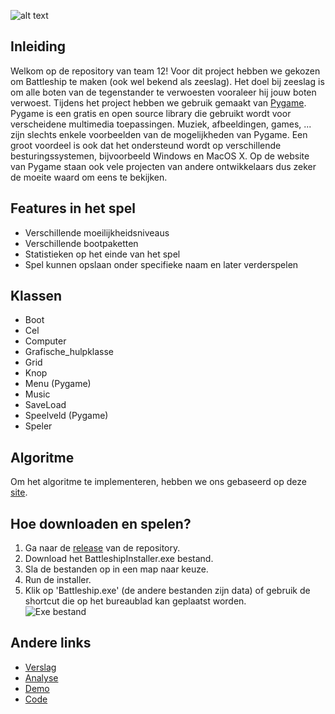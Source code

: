 ![alt text](https://github.ugent.be/projectpython18/team-12/blob/master/klassen/img/logo2.png "Battleship")  
  
  
## Inleiding  
Welkom op de repository van team 12! Voor dit project hebben we gekozen om Battleship te maken (ook wel bekend als zeeslag). 
Het doel bij zeeslag is om alle boten van de tegenstander te verwoesten vooraleer hij jouw boten verwoest.
Tijdens het project hebben we gebruik gemaakt van [Pygame](https://www.pygame.org/news). Pygame is een gratis en open source
library die gebruikt wordt voor verscheidene multimedia toepassingen. Muziek, afbeeldingen, games, ... zijn slechts
enkele voorbeelden van de mogelijkheden van Pygame. Een groot voordeel is ook dat het ondersteund wordt op verschillende
besturingssystemen, bijvoorbeeld Windows en MacOS X. Op de website van Pygame staan ook vele projecten van andere ontwikkelaars
dus zeker de moeite waard om eens te bekijken.

## Features in het spel
* Verschillende moeilijkheidsniveaus
* Verschillende bootpaketten
* Statistieken op het einde van het spel
* Spel kunnen opslaan onder specifieke naam en later verderspelen

## Klassen
* Boot
* Cel  
* Computer
* Grafische_hulpklasse
* Grid
* Knop
* Menu (Pygame)
* Music
* SaveLoad
* Speelveld (Pygame)
* Speler

## Algoritme
Om het algoritme te implementeren, hebben we ons gebaseerd op deze [site](http://www.datagenetics.com/blog/december32011/).  
  
## Hoe downloaden en spelen? 
1. Ga naar de [release](https://github.ugent.be/projectpython18/team-12/releases) van de repository.  
2. Download het BattleshipInstaller.exe bestand.
3. Sla de bestanden op in een map naar keuze.
4. Run de installer.
5. Klik op 'Battleship.exe' (de andere bestanden zijn data) of gebruik de shortcut die op het bureaublad kan geplaatst worden.  
![Exe bestand](https://i.gyazo.com/a1499d1eb34426a4c40f8d8b0fc6ec08.png)  
  
## Andere links  
* [Verslag](https://github.ugent.be/projectpython18/team-12/tree/master/Verslag)
* [Analyse](https://github.ugent.be/projectpython18/team-12/tree/master/Analyse)
* [Demo](https://github.ugent.be/projectpython18/team-12/tree/master/Demo)
* [Code](https://github.ugent.be/projectpython18/team-12/tree/master/klassen)
